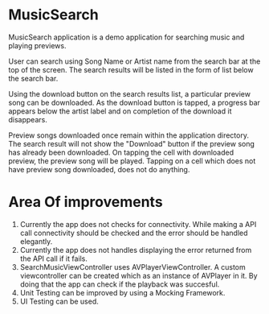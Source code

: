 # MusicSearch
MusicSearch application is a demo application for searching music and playing previews.

User can search using Song Name or Artist name from the search bar at the top of the screen. The search results will be listed in the form of list below the search bar.

Using the download button on the search results list, a particular preview song can be downloaded. As the download button is tapped, a progress bar appears below the artist label and on completion of the download it disappears. 

Preview songs downloaded once remain within the application directory. The search result will not show the "Download" button if the preview song has already been downloaded. On tapping the cell with downloaded preview, the preview song will be played. Tapping on a cell which does not have preview song downloaded, does not do anything.      



# Area Of improvements
1. Currently the app does not checks for connectivity. While making a API call connectivity should be checked and the error should be handled elegantly.
2. Currently the app does not handles displaying the error returned from the API call if it fails.
3. SearchMusicViewController uses AVPlayerViewController. A custom viewcontroller can be created which as an instance of AVPlayer in it. By doing that the app can check if the playback was succesful.
4. Unit Testing can be improved by using a Mocking Framework.
5. UI Testing can be used.
